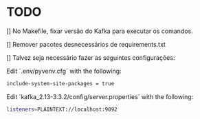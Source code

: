 # TODO

[] No Makefile, fixar versão do Kafka para executar os comandos.

[] Remover pacotes desnecessários de requirements.txt

[] Talvez seja necessário fazer as seguintes configurações:

Edit ´.env/pyvenv.cfg´ with the following:

```bash
include-system-site-packages = true
```

Edit ´kafka_2.13-3.3.2/config/server.properties´ with the following:

```bash
listeners=PLAINTEXT://localhost:9092
```
